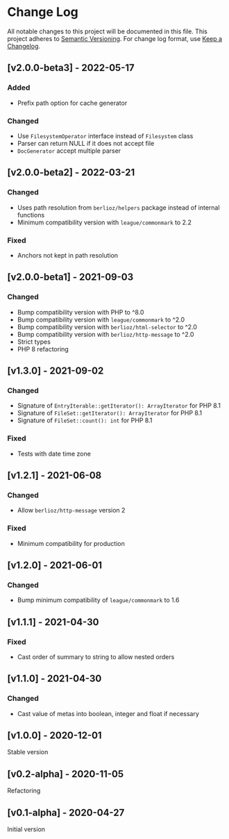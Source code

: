 # Change Log

All notable changes to this project will be documented in this file. This project adheres
to [Semantic Versioning](http://semver.org/). For change log format, use [Keep a Changelog](http://keepachangelog.com/).

## [v2.0.0-beta3] - 2022-05-17

### Added

- Prefix path option for cache generator

### Changed

- Use `FilesystemOperator` interface instead of `Filesystem` class
- Parser can return NULL if it does not accept file
- `DocGenerator` accept multiple parser

## [v2.0.0-beta2] - 2022-03-21

### Changed

- Uses path resolution from `berlioz/helpers` package instead of internal functions
- Minimum compatibility version with `league/commonmark` to  2.2

### Fixed

- Anchors not kept in path resolution

## [v2.0.0-beta1] - 2021-09-03

### Changed

- Bump compatibility version with PHP to ^8.0
- Bump compatibility version with `league/commonmark` to ^2.0
- Bump compatibility version with `berlioz/html-selector` to ^2.0
- Bump compatibility version with `berlioz/http-message` to ^2.0
- Strict types
- PHP 8 refactoring

## [v1.3.0] - 2021-09-02

### Changed

- Signature of `EntryIterable::getIterator(): ArrayIterator` for PHP 8.1
- Signature of `FileSet::getIterator(): ArrayIterator` for PHP 8.1
- Signature of `FileSet::count(): int` for PHP 8.1

### Fixed

- Tests with date time zone

## [v1.2.1] - 2021-06-08

### Changed

- Allow `berlioz/http-message` version 2

### Fixed

- Minimum compatibility for production

## [v1.2.0] - 2021-06-01

### Changed

- Bump minimum compatibility of `league/commonmark` to 1.6

## [v1.1.1] - 2021-04-30

### Fixed

- Cast order of summary to string to allow nested orders

## [v1.1.0] - 2021-04-30

### Changed

- Cast value of metas into boolean, integer and float if necessary

## [v1.0.0] - 2020-12-01

Stable version

## [v0.2-alpha] - 2020-11-05

Refactoring

## [v0.1-alpha] - 2020-04-27

Initial version
